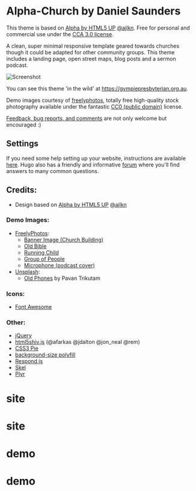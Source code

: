 # Alpha-Church by Daniel Saunders

This theme is based on [Alpha by HTML5 UP](//html5up.net/alpha) [@ajlkn](//twitter.com/ajlkn). Free for personal and commercial use under the [CCA 3.0 license](//github.com/funkydan2/alpha-church/blob/master/LICENSE.md).

A clean, super minimal responsive template geared towards churches though it could be adapted for other community groups. This theme includes a landing page, open street maps, blog posts and a sermon podcast.

![Screenshot](https://github.com/funkydan2/alpha-church/raw/master/images/screenshot.png)

You can see this theme 'in the wild' at https://gympiepresbyterian.org.au.

Demo images courtesy of [freelyphotos](//freelyphotos.com), totally free high-quality stock photography available under the fantastic [CC0 (public domain)](//creativecommons.org/publicdomain/zero/1.0/) license.

[Feedback, bug reports, and comments](//github.com/funkydan2/alpha-church/issues) are not only welcome but encouraged :)

## Settings
If you need some help setting up your website, instructions are available [here](//github.com/funkydan2/alpha-church/blob/master/SETUP.md). Hugo also has a friendly and informative [forum](https://discourse.gohugo.io) where you'll find answers to many common questions.

## Credits:
- Design based on [Alpha by HTML5 UP](//html5up.net/alpha) [@ajlkn](//twitter.com/ajlkn)

### Demo Images:

- [FreelyPhotos](//freelyphotos.com):
    - [Banner Image (Church Building)](//freelyphotos.com/church-building-2/)
    - [Old Bible](//freelyphotos.com/old-bible-3/)
    - [Running Child](//freelyphotos.com/running/)
    - [Group of People](//freelyphotos.com/group-of-people/)
    - [Microphone (podcast cover)](//freelyphotos.com/microphone/)
- [Unsplash](//unsplash.com):
    - [Old Phones](https://unsplash.com/@ptrikutam?utm_source=unsplash&utm_medium=referral&utm_content=creditCopyText) by Pavan Trikutam

### Icons:

* [Font Awesome](//fortawesome.github.com/Font-Awesome)

### Other:

* [jQuery](//jquery.com)
* [html5shiv.js](//github.com/aFarkas/html5shiv) (@afarkas @jdalton @jon_neal @rem)
* [CSS3 Pie](//css3pie.com)
* [background-size polyfill](//github.com/louisremi)
* [Respond.js](//j.mp/respondjs)
* [Skel](//skel.io)
* [Plyr](//plyr.io)
# site
# site
# demo
# demo
